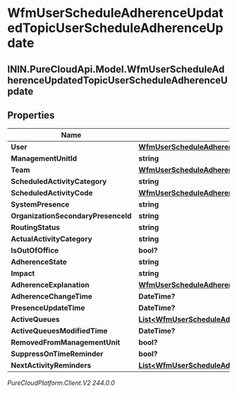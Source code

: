 # WfmUserScheduleAdherenceUpdatedTopicUserScheduleAdherenceUpdate

## ININ.PureCloudApi.Model.WfmUserScheduleAdherenceUpdatedTopicUserScheduleAdherenceUpdate

## Properties

|Name | Type | Description | Notes|
|------------ | ------------- | ------------- | -------------|
| **User** | [**WfmUserScheduleAdherenceUpdatedTopicUserReference**](WfmUserScheduleAdherenceUpdatedTopicUserReference) |  | [optional] |
| **ManagementUnitId** | **string** |  | [optional] |
| **Team** | [**WfmUserScheduleAdherenceUpdatedTopicUriReference**](WfmUserScheduleAdherenceUpdatedTopicUriReference) |  | [optional] |
| **ScheduledActivityCategory** | **string** |  | [optional] |
| **ScheduledActivityCode** | [**WfmUserScheduleAdherenceUpdatedTopicActivityCodeReference**](WfmUserScheduleAdherenceUpdatedTopicActivityCodeReference) |  | [optional] |
| **SystemPresence** | **string** |  | [optional] |
| **OrganizationSecondaryPresenceId** | **string** |  | [optional] |
| **RoutingStatus** | **string** |  | [optional] |
| **ActualActivityCategory** | **string** |  | [optional] |
| **IsOutOfOffice** | **bool?** |  | [optional] |
| **AdherenceState** | **string** |  | [optional] |
| **Impact** | **string** |  | [optional] |
| **AdherenceExplanation** | [**WfmUserScheduleAdherenceUpdatedTopicRealTimeAdherenceExplanation**](WfmUserScheduleAdherenceUpdatedTopicRealTimeAdherenceExplanation) |  | [optional] |
| **AdherenceChangeTime** | **DateTime?** |  | [optional] |
| **PresenceUpdateTime** | **DateTime?** |  | [optional] |
| **ActiveQueues** | [**List&lt;WfmUserScheduleAdherenceUpdatedTopicQueueReference&gt;**](WfmUserScheduleAdherenceUpdatedTopicQueueReference) |  | [optional] |
| **ActiveQueuesModifiedTime** | **DateTime?** |  | [optional] |
| **RemovedFromManagementUnit** | **bool?** |  | [optional] |
| **SuppressOnTimeReminder** | **bool?** |  | [optional] |
| **NextActivityReminders** | [**List&lt;WfmUserScheduleAdherenceUpdatedTopicUserNextActivityReminder&gt;**](WfmUserScheduleAdherenceUpdatedTopicUserNextActivityReminder) |  | [optional] |



_PureCloudPlatform.Client.V2 244.0.0_
